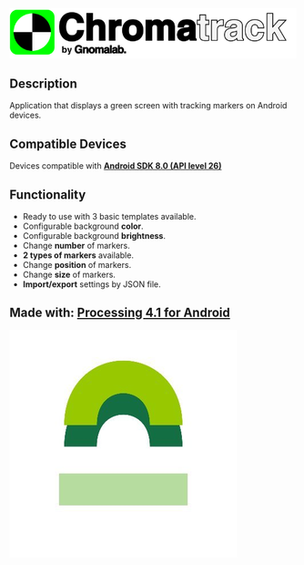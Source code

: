 ![ChromaWithMarkersExample][imgPath]
## Description
Application that displays a green screen with tracking markers on Android devices.

## Compatible Devices
Devices compatible with **[Android SDK 8.0 (API level 26)](https://developer.android.com/about/versions/oreo/android-8.0?hl=es-419)**


## Functionality

* Ready to use with 3 basic templates available.
* Configurable background **color**.
* Configurable background **brightness**.
* Change **number** of markers.
* **2 types of markers** available.
* Change **position** of markers.
* Change **size** of markers.
* **Import/export** settings by JSON file.



## Made with: [Processing 4.1 for Android](https://android.processing.org/)
![Processing Android Logo](/assets/Processing%20Android%20Logo.jpg)

[imgPath]: /assets/Chromatrack_Logo.png
